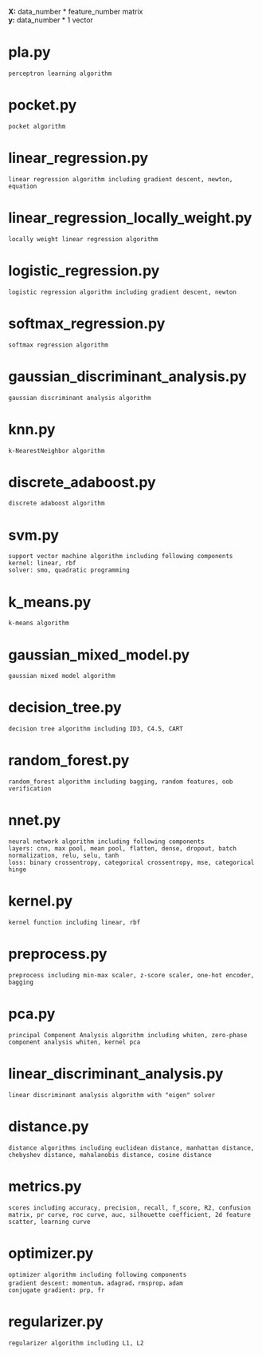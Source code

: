 **X:** data_number * feature_number matrix<br>
**y:** data_number * 1 vector<br>

# pla.py
    perceptron learning algorithm
# pocket.py
    pocket algorithm
# linear_regression.py
    linear regression algorithm including gradient descent, newton, equation
# linear_regression_locally_weight.py
    locally weight linear regression algorithm
# logistic_regression.py
    logistic regression algorithm including gradient descent, newton
# softmax_regression.py
    softmax regression algorithm
# gaussian_discriminant_analysis.py
    gaussian discriminant analysis algorithm
# knn.py
    k-NearestNeighbor algorithm
# discrete_adaboost.py
    discrete adaboost algorithm
# svm.py
    support vector machine algorithm including following components
    kernel: linear, rbf
    solver: smo, quadratic programming
# k_means.py
    k-means algorithm
# gaussian_mixed_model.py
    gaussian mixed model algorithm
# decision_tree.py
    decision tree algorithm including ID3, C4.5, CART
# random_forest.py
    random_forest algorithm including bagging, random features, oob verification
# nnet.py
    neural network algorithm including following components
    layers: cnn, max pool, mean pool, flatten, dense, dropout, batch normalization, relu, selu, tanh
    loss: binary crossentropy, categorical crossentropy, mse, categorical hinge
# kernel.py
    kernel function including linear, rbf
# preprocess.py
    preprocess including min-max scaler, z-score scaler, one-hot encoder, bagging
# pca.py
    principal Component Analysis algorithm including whiten, zero-phase component analysis whiten, kernel pca
# linear_discriminant_analysis.py
    linear discriminant analysis algorithm with "eigen" solver
# distance.py
    distance algorithms including euclidean distance, manhattan distance, chebyshev distance, mahalanobis distance, cosine distance
# metrics.py
    scores including accuracy, precision, recall, f_score, R2, confusion matrix, pr curve, roc curve, auc, silhouette coefficient, 2d feature scatter, learning curve
# optimizer.py
    optimizer algorithm including following components
    gradient descent: momentum，adagrad，rmsprop，adam
    conjugate gradient: prp, fr
# regularizer.py
    regularizer algorithm including L1, L2

